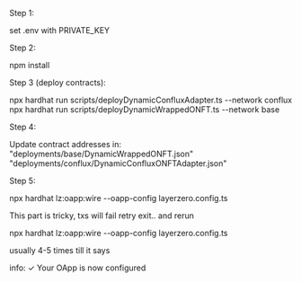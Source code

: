Step 1:

set .env with PRIVATE_KEY

Step 2:

npm install

Step 3 (deploy contracts):

npx hardhat run scripts/deployDynamicConfluxAdapter.ts --network conflux
npx hardhat run scripts/deployDynamicWrappedONFT.ts --network base

Step 4:

Update contract addresses in: 
"deployments/base/DynamicWrappedONFT.json"
"deployments/conflux/DynamicConfluxONFTAdapter.json"

Step 5:

npx hardhat lz:oapp:wire --oapp-config layerzero.config.ts 

This part is tricky, txs will fail retry exit.. and rerun

npx hardhat lz:oapp:wire --oapp-config layerzero.config.ts 

usually 4-5 times till it says 

info:    ✓ Your OApp is now configured